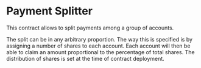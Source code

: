 # Payment Splitter

This contract allows to split payments among a group of accounts.

The split can be in any arbitrary proportion. The way this is specified is by assigning a number of shares to each account. Each account will then be able to claim an amount proportional to the percentage of total shares. The distribution of shares is set at the time of contract deployment.
